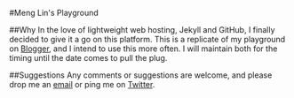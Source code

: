 #Meng Lin's Playground

##Why
In the love of lightweight web hosting, Jekyll and GitHub, I finally decided to give it a go on this platform. This is a replicate of my playground on [Blogger](http://mlindev.blogspot.co.uk/), and I intend to use this more often. I will maintain both for the timing until the date comes to pull the plug.

##Suggestions
Any comments or suggestions are welcome, and please drop me an [email](mailto:mlin6436@gmail.com) or ping me on [Twitter](https://twitter.com/mlin6436).
